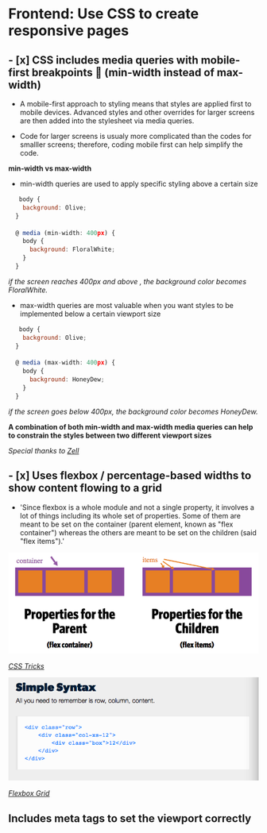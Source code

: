 # Frontend: Use CSS to create responsive pages

## - [x] CSS includes media queries with mobile-first breakpoints 📲 (min-width instead of max-width)

* A mobile-first approach to styling means that styles are applied first to mobile devices. Advanced styles and other overrides for larger screens are then added into the stylesheet via media queries.

* Code for larger screens is usualy more complicated than the codes for smalller screens; therefore, coding mobile first can help simplify the code.

**min-width vs max-width**

* min-width queries are used to apply specific styling above a certain size

```js if:
   body {
    background: Olive;
  }

  @ media (min-width: 400px) {
    body {
      background: FloralWhite;
    }
  }
  ```

*if the screen reaches 400px and above , the background color becomes FloralWhite.*

* max-width queries are most valuable when you want styles to be implemented below a certain viewport size

```js if:
   body {
    background: Olive;
  }

  @ media (max-width: 400px) {
    body {
      background: HoneyDew;
    }
  }
```

*if the screen goes below 400px, the background color becomes HoneyDew.*

 **A combination of both min-width and max-width media queries can help to constrain the styles between two different viewport sizes**

*Special thanks to [Zell](https://zellwk.com/blog/how-to-write-mobile-first-css/)*

## - [x] Uses flexbox / percentage-based widths to show content flowing to a grid

* 'Since flexbox is a whole module and not a single property, it involves a lot of things including its whole set of properties. Some of them are meant to be set on the container (parent element, known as "flex container") whereas the others are meant to be set on the children (said "flex items").'

![property relationships](images/properties-parents.children.png)

*[CSS Tricks](https://css-tricks.com/snippets/css/a-guide-to-flexbox/)*

![flexbox syntax](images/flexbox-syntax.png)

*[Flexbox Grid](http://flexboxgrid.com/)*

## Includes meta tags to set the viewport correctly
